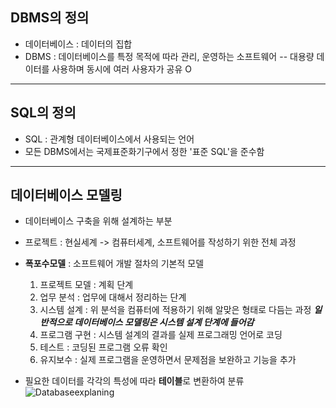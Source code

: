 ## DBMS의 정의
- 데이터베이스 : 데이터의 집합
- DBMS : 데이터베이스를 특정 목적에 따라 관리, 운영하는 소프트웨어
-- 대용량 데이터를 사용하며 동시에 여러 사용자가 공유 O
---
## SQL의 정의
- SQL : 관계형 데이터베이스에서 사용되는 언어
- 모든 DBMS에서는 국제표준화기구에서 정한 '표준 SQL'을 준수함
---
## 데이터베이스 모델링
- 데이터베이스 구축을 위해 설계하는 부분
- 프로젝트 : 현실세계 -> 컴퓨터세계, 소프트웨어를 작성하기 위한 전체 과정

- **폭포수모델** : 소프트웨어 개발 절차의 기본적 모델
    1. 프로젝트 모델 :  계획 단계
    2. 업무 분석 : 업무에 대해서 정리하는 단계
    3. 시스템 설계 : 위 분석을 컴퓨터에 적용하기 위해 알맞은 형태로 다듬는 과정
    ***일반적으로 데이터베이스 모델링은 시스템 설계 단계에 들어감***
    4. 프로그램 구현 : 시스템 설계의 결과를 실제 프로그래밍 언어로 코딩
    5. 테스트 : 코딩된 프로그램 오류 확인
    6. 유지보수 : 실제 프로그램을 운영하면서 문제점을 보완하고 기능을 추가

- 필요한 데이터를 각각의 특성에 따라 **테이블**로 변환하여 분류
![Databaseexplaning](https://github.com/enaematroos/Image/blob/main/%EC%BA%A1%EC%B2%98.PNG?raw=true)


